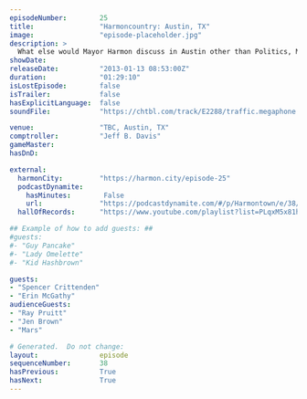 ```yaml
---
episodeNumber:        25
title:                "Harmoncountry: Austin, TX"
image:                "episode-placeholder.jpg"
description: >
  What else would Mayor Harmon discuss in Austin other than Politics, Mexican food, Hey Yah by Outkast and pooping? In D&D: a friend's dark secret is revealed.
showDate:             
releaseDate:          "2013-01-13 08:53:00Z"
duration:             "01:29:10"
isLostEpisode:        false
isTrailer:            false
hasExplicitLanguage:  false
soundFile:            "https://chtbl.com/track/E2288/traffic.megaphone.fm/STA6409005607.mp3?updated=1554326191"

venue:                "TBC, Austin, TX"
comptroller:          "Jeff B. Davis"
gameMaster:           
hasDnD:               

external:
  harmonCity:         "https://harmon.city/episode-25"
  podcastDynamite:
    hasMinutes:        False
    url:              "https://podcastdynamite.com/#/p/Harmontown/e/38/25"
  hallOfRecords:      "https://www.youtube.com/playlist?list=PLqxM5x81hNOaW5YZQkM50AcgVLa-Guh7D"

## Example of how to add guests: ##
#guests:
#- "Guy Pancake"
#- "Lady Omelette"
#- "Kid Hashbrown"

guests:
- "Spencer Crittenden"
- "Erin McGathy"
audienceGuests:
- "Ray Pruitt"
- "Jen Brown"
- "Mars"

# Generated.  Do not change:
layout:               episode
sequenceNumber:       38
hasPrevious:          True
hasNext:              True
---
```


<!-- The episode description will be rendered here -->
<!-- Add your content below here -->

